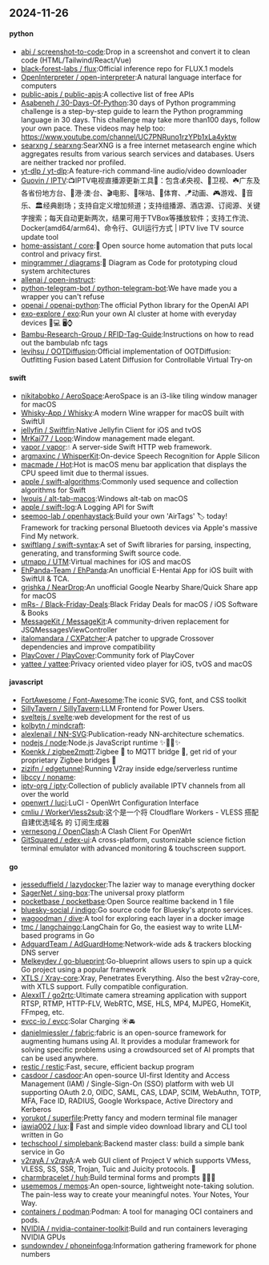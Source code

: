 ## 2024-11-26

#### python
* [abi / screenshot-to-code](https://github.com/abi/screenshot-to-code):Drop in a screenshot and convert it to clean code (HTML/Tailwind/React/Vue)
* [black-forest-labs / flux](https://github.com/black-forest-labs/flux):Official inference repo for FLUX.1 models
* [OpenInterpreter / open-interpreter](https://github.com/OpenInterpreter/open-interpreter):A natural language interface for computers
* [public-apis / public-apis](https://github.com/public-apis/public-apis):A collective list of free APIs
* [Asabeneh / 30-Days-Of-Python](https://github.com/Asabeneh/30-Days-Of-Python):30 days of Python programming challenge is a step-by-step guide to learn the Python programming language in 30 days. This challenge may take more than100 days, follow your own pace. These videos may help too: https://www.youtube.com/channel/UC7PNRuno1rzYPb1xLa4yktw
* [searxng / searxng](https://github.com/searxng/searxng):SearXNG is a free internet metasearch engine which aggregates results from various search services and databases. Users are neither tracked nor profiled.
* [yt-dlp / yt-dlp](https://github.com/yt-dlp/yt-dlp):A feature-rich command-line audio/video downloader
* [Guovin / IPTV](https://github.com/Guovin/IPTV):📺IPTV电视直播源更新工具🚀：包含💰央视、📡卫视、☘️广东及各省份地方台、🌊港·澳·台、🎬电影、🎥咪咕、🏀体育、🪁动画、🎮游戏、🎵音乐、🏛经典剧场；支持自定义增加频道；支持组播源、酒店源、订阅源、关键字搜索；每天自动更新两次，结果可用于TVBox等播放软件；支持工作流、Docker(amd64/arm64)、命令行、GUI运行方式 | IPTV live TV source update tool
* [home-assistant / core](https://github.com/home-assistant/core):🏡 Open source home automation that puts local control and privacy first.
* [mingrammer / diagrams](https://github.com/mingrammer/diagrams):🎨 Diagram as Code for prototyping cloud system architectures
* [allenai / open-instruct](https://github.com/allenai/open-instruct):
* [python-telegram-bot / python-telegram-bot](https://github.com/python-telegram-bot/python-telegram-bot):We have made you a wrapper you can't refuse
* [openai / openai-python](https://github.com/openai/openai-python):The official Python library for the OpenAI API
* [exo-explore / exo](https://github.com/exo-explore/exo):Run your own AI cluster at home with everyday devices 📱💻 🖥️⌚
* [Bambu-Research-Group / RFID-Tag-Guide](https://github.com/Bambu-Research-Group/RFID-Tag-Guide):Instructions on how to read out the bambulab nfc tags
* [levihsu / OOTDiffusion](https://github.com/levihsu/OOTDiffusion):Official implementation of OOTDiffusion: Outfitting Fusion based Latent Diffusion for Controllable Virtual Try-on

#### swift
* [nikitabobko / AeroSpace](https://github.com/nikitabobko/AeroSpace):AeroSpace is an i3-like tiling window manager for macOS
* [Whisky-App / Whisky](https://github.com/Whisky-App/Whisky):A modern Wine wrapper for macOS built with SwiftUI
* [jellyfin / Swiftfin](https://github.com/jellyfin/Swiftfin):Native Jellyfin Client for iOS and tvOS
* [MrKai77 / Loop](https://github.com/MrKai77/Loop):Window management made elegant.
* [vapor / vapor](https://github.com/vapor/vapor):💧 A server-side Swift HTTP web framework.
* [argmaxinc / WhisperKit](https://github.com/argmaxinc/WhisperKit):On-device Speech Recognition for Apple Silicon
* [macmade / Hot](https://github.com/macmade/Hot):Hot is macOS menu bar application that displays the CPU speed limit due to thermal issues.
* [apple / swift-algorithms](https://github.com/apple/swift-algorithms):Commonly used sequence and collection algorithms for Swift
* [lwouis / alt-tab-macos](https://github.com/lwouis/alt-tab-macos):Windows alt-tab on macOS
* [apple / swift-log](https://github.com/apple/swift-log):A Logging API for Swift
* [seemoo-lab / openhaystack](https://github.com/seemoo-lab/openhaystack):Build your own 'AirTags' 🏷 today! Framework for tracking personal Bluetooth devices via Apple's massive Find My network.
* [swiftlang / swift-syntax](https://github.com/swiftlang/swift-syntax):A set of Swift libraries for parsing, inspecting, generating, and transforming Swift source code.
* [utmapp / UTM](https://github.com/utmapp/UTM):Virtual machines for iOS and macOS
* [EhPanda-Team / EhPanda](https://github.com/EhPanda-Team/EhPanda):An unofficial E-Hentai App for iOS built with SwiftUI & TCA.
* [grishka / NearDrop](https://github.com/grishka/NearDrop):An unofficial Google Nearby Share/Quick Share app for macOS
* [mRs- / Black-Friday-Deals](https://github.com/mRs-/Black-Friday-Deals):Black Friday Deals for macOS / iOS Software & Books
* [MessageKit / MessageKit](https://github.com/MessageKit/MessageKit):A community-driven replacement for JSQMessagesViewController
* [italomandara / CXPatcher](https://github.com/italomandara/CXPatcher):A patcher to upgrade Crossover dependencies and improve compatibility
* [PlayCover / PlayCover](https://github.com/PlayCover/PlayCover):Community fork of PlayCover
* [yattee / yattee](https://github.com/yattee/yattee):Privacy oriented video player for iOS, tvOS and macOS

#### javascript
* [FortAwesome / Font-Awesome](https://github.com/FortAwesome/Font-Awesome):The iconic SVG, font, and CSS toolkit
* [SillyTavern / SillyTavern](https://github.com/SillyTavern/SillyTavern):LLM Frontend for Power Users.
* [sveltejs / svelte](https://github.com/sveltejs/svelte):web development for the rest of us
* [kolbytn / mindcraft](https://github.com/kolbytn/mindcraft):
* [alexlenail / NN-SVG](https://github.com/alexlenail/NN-SVG):Publication-ready NN-architecture schematics.
* [nodejs / node](https://github.com/nodejs/node):Node.js JavaScript runtime ✨🐢🚀✨
* [Koenkk / zigbee2mqtt](https://github.com/Koenkk/zigbee2mqtt):Zigbee 🐝 to MQTT bridge 🌉, get rid of your proprietary Zigbee bridges 🔨
* [zizifn / edgetunnel](https://github.com/zizifn/edgetunnel):Running V2ray inside edge/serverless runtime
* [libccy / noname](https://github.com/libccy/noname):
* [iptv-org / iptv](https://github.com/iptv-org/iptv):Collection of publicly available IPTV channels from all over the world
* [openwrt / luci](https://github.com/openwrt/luci):LuCI - OpenWrt Configuration Interface
* [cmliu / WorkerVless2sub](https://github.com/cmliu/WorkerVless2sub):这个是一个将 Cloudflare Workers - VLESS 搭配 自建优选域名 的 订阅生成器
* [vernesong / OpenClash](https://github.com/vernesong/OpenClash):A Clash Client For OpenWrt
* [GitSquared / edex-ui](https://github.com/GitSquared/edex-ui):A cross-platform, customizable science fiction terminal emulator with advanced monitoring & touchscreen support.

#### go
* [jesseduffield / lazydocker](https://github.com/jesseduffield/lazydocker):The lazier way to manage everything docker
* [SagerNet / sing-box](https://github.com/SagerNet/sing-box):The universal proxy platform
* [pocketbase / pocketbase](https://github.com/pocketbase/pocketbase):Open Source realtime backend in 1 file
* [bluesky-social / indigo](https://github.com/bluesky-social/indigo):Go source code for Bluesky's atproto services.
* [wagoodman / dive](https://github.com/wagoodman/dive):A tool for exploring each layer in a docker image
* [tmc / langchaingo](https://github.com/tmc/langchaingo):LangChain for Go, the easiest way to write LLM-based programs in Go
* [AdguardTeam / AdGuardHome](https://github.com/AdguardTeam/AdGuardHome):Network-wide ads & trackers blocking DNS server
* [Melkeydev / go-blueprint](https://github.com/Melkeydev/go-blueprint):Go-blueprint allows users to spin up a quick Go project using a popular framework
* [XTLS / Xray-core](https://github.com/XTLS/Xray-core):Xray, Penetrates Everything. Also the best v2ray-core, with XTLS support. Fully compatible configuration.
* [AlexxIT / go2rtc](https://github.com/AlexxIT/go2rtc):Ultimate camera streaming application with support RTSP, RTMP, HTTP-FLV, WebRTC, MSE, HLS, MP4, MJPEG, HomeKit, FFmpeg, etc.
* [evcc-io / evcc](https://github.com/evcc-io/evcc):Solar Charging ☀️🚘
* [danielmiessler / fabric](https://github.com/danielmiessler/fabric):fabric is an open-source framework for augmenting humans using AI. It provides a modular framework for solving specific problems using a crowdsourced set of AI prompts that can be used anywhere.
* [restic / restic](https://github.com/restic/restic):Fast, secure, efficient backup program
* [casdoor / casdoor](https://github.com/casdoor/casdoor):An open-source UI-first Identity and Access Management (IAM) / Single-Sign-On (SSO) platform with web UI supporting OAuth 2.0, OIDC, SAML, CAS, LDAP, SCIM, WebAuthn, TOTP, MFA, Face ID, RADIUS, Google Workspace, Active Directory and Kerberos
* [yorukot / superfile](https://github.com/yorukot/superfile):Pretty fancy and modern terminal file manager
* [iawia002 / lux](https://github.com/iawia002/lux):👾 Fast and simple video download library and CLI tool written in Go
* [techschool / simplebank](https://github.com/techschool/simplebank):Backend master class: build a simple bank service in Go
* [v2rayA / v2rayA](https://github.com/v2rayA/v2rayA):A web GUI client of Project V which supports VMess, VLESS, SS, SSR, Trojan, Tuic and Juicity protocols. 🚀
* [charmbracelet / huh](https://github.com/charmbracelet/huh):Build terminal forms and prompts 🤷🏻‍♀️
* [usememos / memos](https://github.com/usememos/memos):An open-source, lightweight note-taking solution. The pain-less way to create your meaningful notes. Your Notes, Your Way.
* [containers / podman](https://github.com/containers/podman):Podman: A tool for managing OCI containers and pods.
* [NVIDIA / nvidia-container-toolkit](https://github.com/NVIDIA/nvidia-container-toolkit):Build and run containers leveraging NVIDIA GPUs
* [sundowndev / phoneinfoga](https://github.com/sundowndev/phoneinfoga):Information gathering framework for phone numbers
